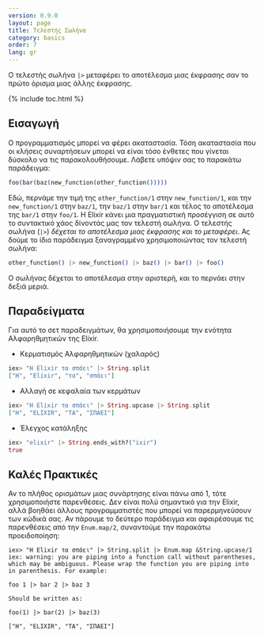 ```yaml
---
version: 0.9.0
layout: page
title: Τελεστής Σωλήνα
category: basics
order: 7
lang: gr
---
```


Ο τελεστής σωλήνα `|>` μεταφέρει το αποτέλεσμα μιας έκφρασης σαν το πρώτο όρισμα μιας άλλης έκφρασης.

{% include toc.html %}

## Εισαγωγή

Ο προγραμματισμός μπορεί να φέρει ακαταστασία.  Τόση ακαταστασία που οι κλήσεις συναρτήσεων μπορεί να είναι τόσο ένθετες που γίνεται δύσκολο να τις παρακολουθήσουμε. Λάβετε υπόψιν σας το παρακάτω παράδειγμα:

```elixir
foo(bar(baz(new_function(other_function()))))
```

Εδώ, περνάμε την τιμή της `other_function/1` στην `new_function/1`, και την `new_function/1` στην `baz/1`, την `baz/1` στην `bar/1` και τέλος το αποτέλεσμα της `bar/1` στην `foo/1`.  Η Elixir κάνει μια πραγματιστική προσέγγιση σε αυτό το συντακτικό χάος δίνοντάς μας τον τελεστή σωλήνα.  Ο τελεστής σωλήνα (`|>`) *δέχεται το αποτέλεσμα μιας έκφρασης και το μεταφέρει*.  Ας δούμε το ίδιο παράδειγμα ξαναγραμμένο χρησιμοποιώντας τον τελεστή σωλήνα:

```elixir
other_function() |> new_function() |> baz() |> bar() |> foo()
```

Ο σωλήνας δέχεται το αποτέλεσμα στην αριστερή, και το περνάει στην δεξιά μεριά.

## Παραδείγματα

Για αυτό το σετ παραδειγμάτων, θα χρησιμοποιήσουμε την ενότητα Αλφαρηθμητικών της Elixir.

- Κερματισμός Αλφαρηθμητικών (χαλαρός)

```elixir
iex> "Η Elixir τα σπάει" |> String.split
["Η", "Elixir", "τα", "σπάει"]
```

- Αλλαγή σε κεφαλαία των κερμάτων

```elixir
iex> "Η Elixir τα σπάει" |> String.upcase |> String.split
["Η", "ELIXIR", "ΤΑ", "ΣΠΑΕΙ"]
```

- Έλεγχος κατάληξης

```elixir
iex> "elixir" |> String.ends_with?("ixir")
true
```

## Καλές Πρακτικές

Αν το πλήθος ορισμάτων μιας συνάρτησης είναι πάνω από 1, τότε χρησιμοποιήστε παρενθέσεις.  Δεν είναι πολύ σημαντικό για την Elixir, αλλά βοηθάει άλλους προγραμματιστές που μπορεί να παρερμηνεύσουν των κώδικά σας.  Αν πάρουμε το δεύτερο παράδειγμα και αφαιρέσουμε τις παρενθέσεις από την `Enum.map/2`, συναντούμε την παρακάτω προειδοποίηση:

```shell
iex> "Η Elixir τα σπάει" |> String.split |> Enum.map &String.upcase/1
iex: warning: you are piping into a function call without parentheses, which may be ambiguous. Please wrap the function you are piping into in parenthesis. For example:

foo 1 |> bar 2 |> baz 3

Should be written as:

foo(1) |> bar(2) |> baz(3)

["Η", "ELIXIR", "ΤΑ", "ΣΠΑΕΙ"]
```
